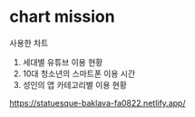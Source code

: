 # chart mission
 사용한 차트
 1. 세대별 유튜브 이용 현황
 2. 10대 청소년의 스마트폰 이용 시간
 3. 성인의 앱 카테고리별 이용 현황

https://statuesque-baklava-fa0822.netlify.app/
